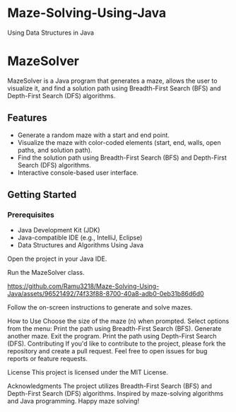 # Maze-Solving-Using-Java
Using Data Structures in Java 
# MazeSolver

MazeSolver is a Java program that generates a maze, allows the user to visualize it, and find a solution path using Breadth-First Search (BFS) and Depth-First Search (DFS) algorithms.

## Features

- Generate a random maze with a start and end point.
- Visualize the maze with color-coded elements (start, end, walls, open paths, and solution path).
- Find the solution path using Breadth-First Search (BFS) and Depth-First Search (DFS) algorithms.
- Interactive console-based user interface.

## Getting Started

### Prerequisites

- Java Development Kit (JDK)
- Java-compatible IDE (e.g., IntelliJ, Eclipse)
- Data Structures and Algorithms Using Java

Open the project in your Java IDE.

Run the MazeSolver class.

https://github.com/Ramu3218/Maze-Solving-Using-Java/assets/96521492/74f33f88-8700-40a8-adb0-0eb31b86d6d0


Follow the on-screen instructions to generate and solve mazes.

How to Use
Choose the size of the maze (n) when prompted.
Select options from the menu:
Print the path using Breadth-First Search (BFS).
Generate another maze.
Exit the program.
Print the path using Depth-First Search (DFS).
Contributing
If you'd like to contribute to the project, please fork the repository and create a pull request. Feel free to open issues for bug reports or feature requests.

License
This project is licensed under the MIT License.

Acknowledgments
The project utilizes Breadth-First Search (BFS) and Depth-First Search (DFS) algorithms.
Inspired by maze-solving algorithms and Java programming.
Happy maze solving!
